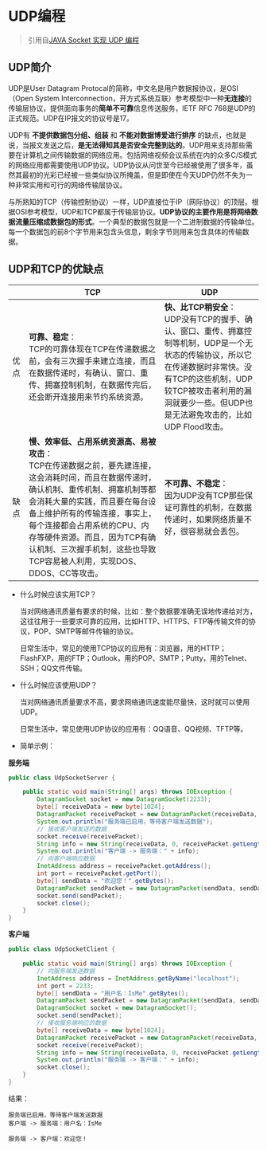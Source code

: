 # UDP编程

> 引用自[JAVA Socket 实现 UDP 编程](https://blog.csdn.net/qq_23473123/article/details/51464272)

## UDP简介

UDP是User Datagram Protocal的简称，中文名是用户数据报协议，是OSI（Open System Interconnection，开方式系统互联）参考模型中一种**无连接**的传输层协议，提供面向事务的**简单不可靠**信息传送服务，IETF RFC 768是UDP的正式规范。UDP在IP报文的协议号是17。

UDP有 **不提供数据包分组、组装** 和 **不能对数据博爱进行排序** 的缺点，也就是说，当报文发送之后，**是无法得知其是否安全完整到达的**。UDP用来支持那些需要在计算机之间传输数据的网络应用。包括网络视频会议系统在内的众多C/S模式的网络应用都需要使用UDP协议。UDP协议从问世至今已经被使用了很多年，虽然其最初的光彩已经被一些类似协议所掩盖，但是即使在今天UDP仍然不失为一种非常实用和可行的网络传输层协议。

与所熟知的TCP（传输控制协议）一样，UDP直接位于IP（网际协议）的顶层。根据OSI参考模型，UDP和TCP都属于传输层协议。**UDP协议的主要作用是将网络数据流量压缩成数据包的形式**。一个典型的数据包就是一个二进制数据的传输单位。每一个数据包的前8个字节用来包含头信息，剩余字节则用来包含具体的传输数据。

## UDP和TCP的优缺点

||TCP|UDP|
|---|---|---|
|优点|**可靠、稳定**：<br>TCP的可靠体现在TCP在传递数据之前，会有三次握手来建立连接，而且在数据传递时，有确认、窗口、重传、拥塞控制机制，在数据传完后，还会断开连接用来节约系统资源。|**快、比TCP稍安全**：<br>UDP没有TCP的握手、确认、窗口、重传、拥塞控制等机制，UDP是一个无状态的传输协议，所以它在传递数据时非常快。没有TCP的这些机制，UDP较TCP被攻击者利用的漏洞就要少一些。但UDP也是无法避免攻击的，比如UDP Flood攻击。|
|缺点|**慢、效率低、占用系统资源高、易被攻击**：<br>TCP在传递数据之前，要先建连接，这会消耗时间，而且在数据传递时，确认机制、重传机制、拥塞机制等都会消耗大量的实践，而且要在每台设备上维护所有的传输连接，事实上，每个连接都会占用系统的CPU、内存等硬件资源。而且，因为TCP有确认机制、三次握手机制，这些也导致TCP容易被人利用，实现DOS、DDOS、CC等攻击。|**不可靠、不稳定**：<br>因为UDP没有TCP那些保证可靠性的机制，在数据传递时，如果网络质量不好，很容易就会丢包。|

- 什么时候应该实用TCP？

    当对网络通讯质量有要求的时候，比如：整个数据要准确无误地传递给对方，这往往用于一些要求可靠的应用，比如HTTP、HTTPS、FTP等传输文件的协议，POP、SMTP等邮件传输的协议。

    日常生活中，常见的使用TCP协议的应用有：浏览器，用的HTTP；FlashFXP，用的FTP；Outlook，用的POP、SMTP；Putty，用的Telnet、SSH；QQ文件传输。

- 什么时候应该使用UDP？

    当对网络通讯质量要求不高，要求网络通讯速度能尽量快，这时就可以使用UDP。

    日常生活中，常见使用UDP协议的应用有：QQ语音、QQ视频、TFTP等。

- 简单示例：

**服务端**

```Java
public class UdpSocketServer {

    public static void main(String[] args) throws IOException {
        DatagramSocket socket = new DatagramSocket(2233);
        byte[] receiveData = new byte[1024];
        DatagramPacket receivePacket = new DatagramPacket(receiveData, receiveData.length);
        System.out.println("服务端已启用，等待客户端发送数据");
        // 接收客户端发送的数据
        socket.receive(receivePacket);
        String info = new String(receiveData, 0, receivePacket.getLength());
        System.out.println("客户端 -> 服务端：" + info);
        // 向客户端响应数据
        InetAddress address = receivePacket.getAddress();
        int port = receivePacket.getPort();
        byte[] sendData = "欢迎您！".getBytes();
        DatagramPacket sendPacket = new DatagramPacket(sendData, sendData.length, address, port);
        socket.send(sendPacket);
        socket.close();
    }
}
```

**客户端**

```Java
public class UdpSocketClient {

    public static void main(String[] args) throws IOException {
        // 向服务端发送数据
        InetAddress address = InetAddress.getByName("localhost");
        int port = 2233;
        byte[] sendData = "用户名：IsMe".getBytes();
        DatagramPacket sendPacket = new DatagramPacket(sendData, sendData.length, address, port);
        DatagramSocket socket = new DatagramSocket();
        socket.send(sendPacket);
        // 接收服务端响应的数据
        byte[] receiveData = new byte[1024];
        DatagramPacket receivePacket = new DatagramPacket(receiveData, receiveData.length);
        socket.receive(receivePacket);
        String info = new String(receiveData, 0, receivePacket.getLength());
        System.out.println("服务端 -> 客户端：" + info);
        socket.close();
    }
}
```

结果：

```
服务端已启用，等待客户端发送数据
客户端 -> 服务端：用户名：IsMe
```

```
服务端 -> 客户端：欢迎您！
```